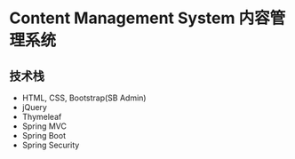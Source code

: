 # Content Management System 内容管理系统

## 技术栈

+ HTML, CSS, Bootstrap(SB Admin)
+ jQuery
+ Thymeleaf
+ Spring MVC
+ Spring Boot
+ Spring Security